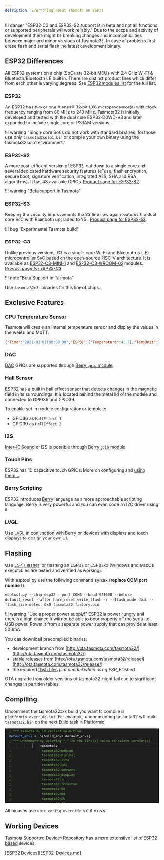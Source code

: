 ```yaml
---
desription: Everything about Tasmota on ESP32
---
```

!!! danger "ESP32-C3 and ESP32-S2 support is in beta and not all functions or supported peripherals will work reliably."
     Due to the scope and activity of development there might be breaking changes and incompatibilities between major and minor versions of Tasmota32. In case of problems first erase flash and serial flash the latest development binary.

## ESP32 Differences
All ESP32 systems on a chip (SoC) are 32-bit MCUs with 2.4 GHz Wi-Fi & Bluetooth/Bluetooth LE built in. There are distinct product lines which differ from each other in varying degrees. See [ESP32 modules list](https://www.espressif.com/en/products/modules) for the full list.

### ESP32
An ESP32 has two or one Xtensa® 32-bit LX6 microprocessor(s) with clock frequency ranging from 80 MHz to 240 MHz. Tasmota32 is initially developed and tested with the dual core ESP32-D0WD-V3 and later expanded to include single core or PSRAM versions. 

!!! warning "Single core SoCs do not work with standard binaries, for those use only `tasmota32solo1.bin` or compile your own binary using the tasmota32solo1 environment."

### ESP32-S2
A more cost-efficient version of ESP32, cut down to a single core and several dedicated hardware security features (eFuse, flash encryption, secure boot, signature verification, integrated AES, SHA and RSA algorithms). It has 43 available GPIOs. [Product page for ESP32-S2](https://www.espressif.com/en/products/socs/esp32-s2)

!!! warning "Beta support in Tasmota"

### ESP32-S3
Keeping the security improvements the S3 line now again features the dual core SoC with Bluetooth upgraded to V5 . [Product page for ESP32-S3](https://www.espressif.com/en/products/socs/esp32-s3). 

!!! bug "Experimental Tasmota build"

### ESP32-C3
Unlike previous versions, C3 is a single-core Wi-Fi and Bluetooth 5 (LE) microcontroller SoC based on the open-source RISC-V architecture. It is available as [ESP32-C3-MINI-1](_media/datasheets/esp32-c3-mini-1_datasheet_en.pdf) and [ESP32-C3-WROOM-02](_media/datasheets/esp32-c3-wroom-02_datasheet_en.pdf) modules. [Product page for ESP32-C3](https://www.espressif.com/en/products/socs/esp32-c3)

!!! note "Beta Support in Tasmota"

Use `tasmota32c3-` binaries for this line of chips.

## Exclusive Features

### CPU Temperature Sensor
Tasmota will create an internal temperature sensor and display the values in the webUI and MQTT.

```json
{"Time":"2021-01-01T00:00:00","ESP32":{"Temperature":41.7},"TempUnit":"C"}
```
### DAC

[DAC](https://docs.espressif.com/projects/esp-idf/en/latest/esp32/api-reference/peripherals/dac.html) GPIOs are supported through [Berry `gpio` module](Berry.md#dac-gpios).

### Hall Sensor
ESP32 has a built in hall effect sensor that detects changes in the magnetic field in its surroundings. It is located behind the metal lid of the module and connected to GPIO36 and GPIO39. 

To enable set in module configuration or template:

 - GPIO36 as `HallEffect 1`
 - GPIO39 as `HallEffect 2`

### I2S

[Inter-IC Sound](https://docs.espressif.com/projects/esp-idf/en/latest/esp32/api-reference/peripherals/i2s.html) or I2S is possible through [Berry `gpio` module](Berry.md#i2s)

### Touch Pins

ESP32 has 10 capacitive touch GPIOs. More on configuring and [using them...](https://tasmota.github.io/docs/TouchPin/).

### Berry Scripting
ESP32 introduces [Berry](Berry.md) language as a more approachable scripting language. Berry is very powerful and you can even code an I2C driver using it.

### LVGL
Use [LVGL](https://lvgl.io/) in conjunction with Berry on devices with displays and touch displays to design your own UI.

## Flashing

Use [ESP_Flasher](https://github.com/Jason2866/ESP_Flasher/releases) for flashing an ESP32 or ESP82xx (Windows and MacOs executables are tested and verified as working).

With esptool.py use the following command syntax (**replace COM port number!**):
```
esptool.py --chip esp32 --port COM5 --baud 921600 --before default_reset --after hard_reset write_flash -z --flash_mode dout --flash_size detect 0x0 tasmota32.factory.bin
```

!!! warning "Use a proper power supply!"
    ESP32 is power hungry and there's a high chance it will not be able to boot properly off the serial-to-USB power. Power it from a separate power supply that can provide at least 500mA.

You can download precompiled binaries:

  - development branch from [http://ota.tasmota.com/tasmota32/](http://ota.tasmota.com/tasmota32/) 
  - stable releases from [http://ota.tasmota.com/tasmota32/release/](http://ota.tasmota.com/tasmota32/release/) 
  - the required [flash files](https://github.com/arendst/Tasmota-firmware/tree/main/static) _(not needed when using ESP_Flasher)_

OTA upgrade from older versions of tasmota32 might fail due to significant changes in partition tables.

## Compiling

Uncomment the tasmota32xxx build you want to compile in `platformio_override.ini`. For example, uncommenting tasmota32 will build `tasmota32.bin` on the next Build task in Platformio. 

![platformio_override.ini](_media/esp32-pio.jpg)

All binaries use `user_config_override.h` if it exists.

## Working Devices

[Tasmota Supported Devices Repository](https://templates.blakadder.com/esp32.html) has a more extenstive list of [ESP32 based](https://templates.blakadder.com/esp32.html) devices.

[ESP32 Devices][ESP32-Devices.md]
